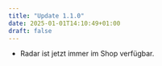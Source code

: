 ```yaml
---
title: "Update 1.1.0"
date: 2025-01-01T14:10:49+01:00
draft: false
---
```


- Radar ist jetzt immer im Shop verfügbar.
